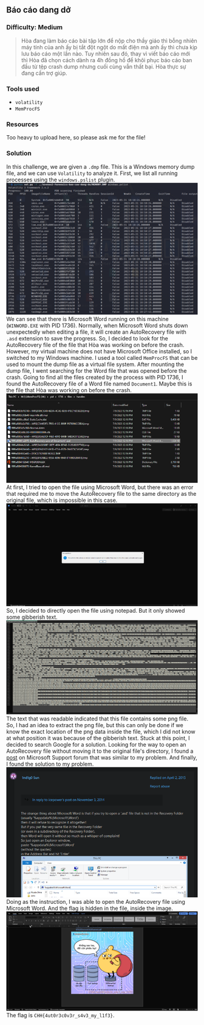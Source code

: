 ## Báo cáo dang dở
### Difficulty: Medium
> Hòa đang làm báo cáo bài tập lớn để nộp cho thầy giáo thì bỗng nhiên máy tính của anh ấy bị tắt đột ngột do mất điện mà anh ấy thì chưa kịp lưu báo cáo một lần nào. Tuy nhiên sau đó, thay vì viết báo cáo mới thì Hòa đã chọn cách dành ra 4h đồng hồ để khôi phục báo cáo ban đầu từ tệp crash dump nhưng cuối cùng vẫn thất bại. Hòa thực sự đang cần trợ giúp.
### Tools used
- `volatility`
- `MemProcFS`
### Resources
Too heavy to upload here, so please ask me for the file!
### Solution
In this challenge, we are given a `.dmp` file. This is a Windows memory dump file, and we can use `Volatility` to analyze it. First, we list all running processes using the `windows.pslist` plugin.
![0.png](./resources/images/0.png)
We can see that there is Microsoft Word running on this machine (`WINWORD.EXE` with PID 1736). Normally, when Microsoft Word shuts down unexpectedly when editing a file, it will create an AutoRecovery file with `.asd` extension to save the progress. So, I decided to look for the AutoRecovery file of the file that Hòa was working on before the crash.
However, my virtual machine does not have Microsoft Office installed, so I switched to my Windows machine. I used a tool called `MemProcFS` that can be used to mount the dump file as a virtual file system. After mounting the dump file, I went searching for the Word file that was opened before the crash. Going to find all the files created by the process with PID 1736, I found the AutoRecovery file of a Word file named `Document1`. Maybe this is the file that Hòa was working on before the crash.
![1.png](./resources/images/1.png)
At first, I tried to open the file using Microsoft Word, but there was an error that required me to move the AutoRecovery file to the same directory as the original file, which is impossible in this case. 
![2.png](./resources/images/2.png)
So, I decided to directly open the file using notepad. But it only showed some gibberish text.
![3.png](./resources/images/3.png)
The text that was readable indicated that this file contains some png file. So, I had an idea to extract the png file, but this can only be done if we know the exact location of the png data inside the file, which I did not know at what position it was because of the gibberish text.
Stuck at this point, I decided to search Google for a solution. Looking for the way to open an AutoRecovery file without moving it to the original file's directory, I found a [post](https://answers.microsoft.com/en-us/windows/forum/all/converting-asd-back-to-word-possible-help/4cef1089-bed6-4f24-b911-c6d023f08c80) on Microsoft Support forum that was similar to my problem. And finally, I found the solution to my problem. 
![4.png](./resources/images/4.png)
Doing as the instruction, I was able to open the AutoRecovery file using Microsoft Word. And the flag is hidden in the file, inside the image.
![5.png](./resources/images/5.png)
The flag is `CHH{4ut0r3c0v3r_s4v3_my_l1f3}`.